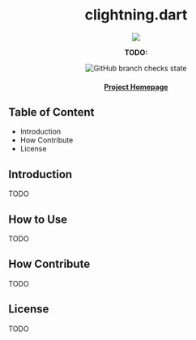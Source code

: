 <div align="center">
  <h1>clightning.dart</h1>

  <img src="https://github.com/OpenLNMetrics/lnmetrics.icons/blob/main/current/res/mipmap-xxxhdpi/ic_launcher.png" />

  <p>
    <strong> TODO: </strong>
  </p>

  <p>
   <img alt="GitHub branch checks state" src="https://img.shields.io/github/checks-status/OpenLNMetrics/lnmetrics.client/main?style=flat-square">
  </p>

  <h4>
    <a href="https://github.com/OpenLNMetrics">Project Homepage</a>
  </h4>
</div>

## Table of Content

- Introduction
- How Contribute
- License

## Introduction
TODO

## How to Use
TODO

## How Contribute
TODO

## License

TODO